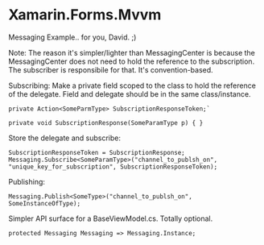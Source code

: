 # Xamarin.Forms.Mvvm

Messaging Example.. for you, David. ;) 

Note: The reason it's simpler/lighter than MessagingCenter is because the MessagingCenter does not need to hold the reference to the subscription. The subscriber is responsibile for that. It's convention-based. 


Subscribing:
Make a private field scoped to the class to hold the reference of the delegate. Field and delegate should be in the same class/instance.

```
private Action<SomeParmType> SubscriptionResponseToken;`

private void SubscriptionResponse(SomeParamType p) { }
```

Store the delegate and subscribe:

```
SubscriptionResponseToken = SubscriptionResponse;
Messaging.Subscribe<SomeParamType>("channel_to_publsh_on", "unique_key_for_subscription", SubscriptionResponseToken);
```

Publishing:
```
Messaging.Publish<SomeType>("channel_to_publsh_on", SomeInstanceOfType);
```

Simpler API surface for a BaseViewModel.cs. Totally optional.

```
protected Messaging Messaging => Messaging.Instance;
```
